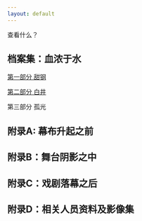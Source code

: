 ```yaml
---
layout: default
---
```


查看什么？

## 档案集：血浓于水


[第一部分 甜钢](./part1.html)

[第二部分 白井](./part2.html)

第三部分 孤光


## 附录A: 幕布升起之前


## 附录B：舞台阴影之中


## 附录C：戏剧落幕之后


## 附录D：相关人员资料及影像集
